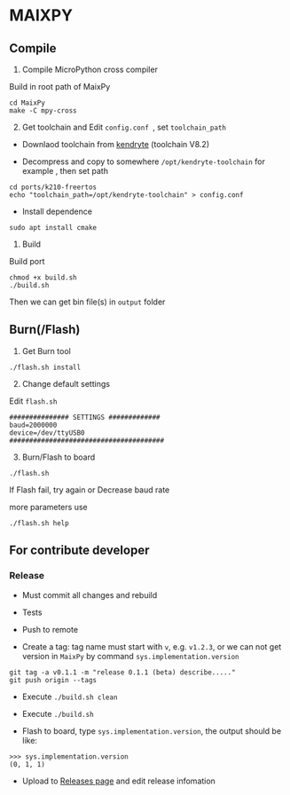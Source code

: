 MAIXPY
======


## Compile

1. Compile MicroPython cross compiler

Build in root path of MaixPy
```
cd MaixPy
make -C mpy-cross
```

2. Get toolchain and Edit `config.conf `, set `toolchain_path`


* Downlaod toolchain from [kendryte](https://kendryte.com/downloads/) (toolchain V8.2)

* Decompress and copy to somewhere `/opt/kendryte-toolchain` for example , then set path

```
cd ports/k210-freertos
echo "toolchain_path=/opt/kendryte-toolchain" > config.conf
```

* Install dependence

```
sudo apt install cmake
```

1. Build

Build port
```
chmod +x build.sh
./build.sh
```

Then we can get bin file(s) in `output` folder

## Burn(/Flash)

1. Get Burn tool 

```
./flash.sh install
```

2. Change default settings

Edit `flash.sh`

```
############### SETTINGS #############
baud=2000000
device=/dev/ttyUSB0
#######################################
```

3. Burn/Flash to board

```
./flash.sh
```

If Flash fail, try again or Decrease baud rate


more parameters use
```
./flash.sh help
```

## For contribute developer

### Release

* Must commit all changes and rebuild 

* Tests
 
* Push to remote

* Create a tag: tag name must start with `v`, e.g. `v1.2.3`, or we can not get version in `MaixPy` by command `sys.implementation.version`

```
git tag -a v0.1.1 -m "release 0.1.1 (beta) describe....."
git push origin --tags 
```

* Execute `./build.sh clean`

* Execute `./build.sh`

* Flash to board, type `sys.implementation.version`, the output should be like:

```
>>> sys.implementation.version
(0, 1, 1)
```

* Upload to [Releases page](https://github.com/sipeed/MaixPy/releases) and edit release infomation


